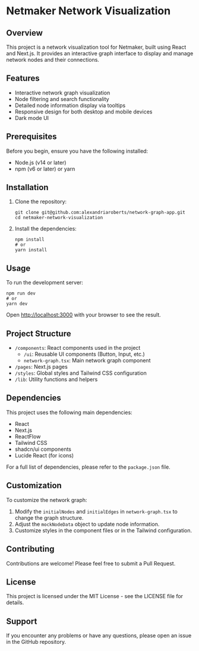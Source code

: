# Netmaker Network Visualization

## Overview

This project is a network visualization tool for Netmaker, built using React and Next.js. It provides an interactive graph interface to display and manage network nodes and their connections.

## Features

- Interactive network graph visualization
- Node filtering and search functionality
- Detailed node information display via tooltips
- Responsive design for both desktop and mobile devices
- Dark mode UI

## Prerequisites

Before you begin, ensure you have the following installed:

- Node.js (v14 or later)
- npm (v6 or later) or yarn

## Installation

1. Clone the repository:

   ```
   git clone git@github.com:alexandriaroberts/network-graph-app.git
   cd netmaker-network-visualization
   ```

2. Install the dependencies:
   ```
   npm install
   # or
   yarn install
   ```

## Usage

To run the development server:

```
npm run dev
# or
yarn dev
```

Open [http://localhost:3000](http://localhost:3000) with your browser to see the result.

## Project Structure

- `/components`: React components used in the project
  - `/ui`: Reusable UI components (Button, Input, etc.)
  - `network-graph.tsx`: Main network graph component
- `/pages`: Next.js pages
- `/styles`: Global styles and Tailwind CSS configuration
- `/lib`: Utility functions and helpers

## Dependencies

This project uses the following main dependencies:

- React
- Next.js
- ReactFlow
- Tailwind CSS
- shadcn/ui components
- Lucide React (for icons)

For a full list of dependencies, please refer to the `package.json` file.

## Customization

To customize the network graph:

1. Modify the `initialNodes` and `initialEdges` in `network-graph.tsx` to change the graph structure.
2. Adjust the `mockNodeData` object to update node information.
3. Customize styles in the component files or in the Tailwind configuration.

## Contributing

Contributions are welcome! Please feel free to submit a Pull Request.

## License

This project is licensed under the MIT License - see the LICENSE file for details.

## Support

If you encounter any problems or have any questions, please open an issue in the GitHub repository.
